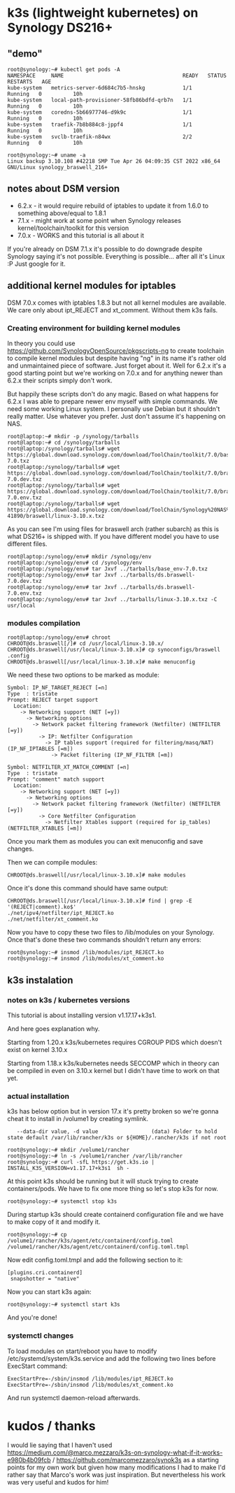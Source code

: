 # k3s (lightweight kubernetes) on Synology DS216+

## "demo"

```
root@synology:~# kubectl get pods -A
NAMESPACE     NAME                                      READY   STATUS    RESTARTS   AGE
kube-system   metrics-server-6d684c7b5-hnskg            1/1     Running   0          10h
kube-system   local-path-provisioner-58fb86bdfd-qrb7n   1/1     Running   0          10h
kube-system   coredns-5b66977746-d9k9c                  1/1     Running   0          10h
kube-system   traefik-7b8b884c8-jppf4                   1/1     Running   0          10h
kube-system   svclb-traefik-n84wx                       2/2     Running   0          10h

root@synology:~# uname -a
Linux backup 3.10.108 #42218 SMP Tue Apr 26 04:09:35 CST 2022 x86_64 GNU/Linux synology_braswell_216+
```

## notes about DSM version

* 6.2.x - it would require rebuild of iptables to update it from 1.6.0 to something above/equal to 1.8.1
* 7.1.x - might work at some point when Synology releases kernel/toolchain/toolkit for this version
* 7.0.x - WORKS and this tutorial is all about it

If you're already on DSM 7.1.x it's possible to do downgrade despite Synology saying it's not possible.
Everything is possible... after all it's Linux :P
Just google for it.

## additional kernel modules for iptables

DSM 7.0.x comes with iptables 1.8.3 but not all kernel modules are available.
We care only about ipt_REJECT and xt_comment. Without them k3s fails.

### Creating environment for building kernel modules

In theory you could use https://github.com/SynologyOpenSource/pkgscripts-ng to create toolchain to compile kernel modules but despite having "ng" in its name it's rather old and unmaintained piece of software. Just forget about it. Well for 6.2.x it's a good starting point but we're working on 7.0.x and for anything newer than 6.2.x their scripts simply don't work.

But happily these scripts don't do any magic. Based on what happens for 6.2.x I was able to prepare newer env myself with simple commands.
We need some working Linux system. I personally use Debian but it shouldn't really matter. Use whatever you prefer. Just don't assume it's happening on NAS.


```
root@laptop:~# mkdir -p /synology/tarballs
root@laptop:~# cd /synology/tarballs
root@laptop:/synology/tarballs# wget https://global.download.synology.com/download/ToolChain/toolkit/7.0/base/base_env-7.0.txz
root@laptop:/synology/tarballs# wget https://global.download.synology.com/download/ToolChain/toolkit/7.0/braswell/ds.braswell-7.0.dev.txz
root@laptop:/synology/tarballs# wget https://global.download.synology.com/download/ToolChain/toolkit/7.0/braswell/ds.braswell-7.0.env.txz
root@laptop:/synology/tarballs# wget https://global.download.synology.com/download/ToolChain/Synology%20NAS%20GPL%20Source/7.0-41890/braswell/linux-3.10.x.txz
```

As you can see I'm using files for braswell arch (rather subarch) as this is what DS216+ is shipped with. If you have different model you have to use different files.

```
root@laptop:/synology/env# mkdir /synology/env
root@laptop:/synology/env# cd /synology/env
root@laptop:/synology/env# tar Jxvf ../tarballs/base_env-7.0.txz 
root@laptop:/synology/env# tar Jxvf ../tarballs/ds.braswell-7.0.dev.txz
root@laptop:/synology/env# tar Jxvf ../tarballs/ds.braswell-7.0.env.txz
root@laptop:/synology/env# tar Jxvf ../tarballs/linux-3.10.x.txz -C usr/local
```
### modules compilation

```
root@laptop:/synology/env# chroot 
CHROOT@ds.braswell[/]# cd /usr/local/linux-3.10.x/
CHROOT@ds.braswell[/usr/local/linux-3.10.x]# cp synoconfigs/braswell .config
CHROOT@ds.braswell[/usr/local/linux-3.10.x]# make menuconfig
```
We need these two options to be marked as module:

```
Symbol: IP_NF_TARGET_REJECT [=n]
Type  : tristate
Prompt: REJECT target support
  Location:
    -> Networking support (NET [=y]) 
      -> Networking options  
        -> Network packet filtering framework (Netfilter) (NETFILTER [=y]) 
          -> IP: Netfilter Configuration
            -> IP tables support (required for filtering/masq/NAT) (IP_NF_IPTABLES [=m])
              -> Packet filtering (IP_NF_FILTER [=m])
```

```
Symbol: NETFILTER_XT_MATCH_COMMENT [=n] 
Type  : tristate
Prompt: "comment" match support
  Location:
    -> Networking support (NET [=y])
      -> Networking options
        -> Network packet filtering framework (Netfilter) (NETFILTER [=y])
          -> Core Netfilter Configuration
            -> Netfilter Xtables support (required for ip_tables) (NETFILTER_XTABLES [=m])
```
Once you mark them as modules you can exit menuconfig and save changes.

Then we can compile modules:

```
CHROOT@ds.braswell[/usr/local/linux-3.10.x]# make modules
```

Once it's done this command should have same output:

```
CHROOT@ds.braswell[/usr/local/linux-3.10.x]# find | grep -E '(REJECT|comment).ko$'
./net/ipv4/netfilter/ipt_REJECT.ko
./net/netfilter/xt_comment.ko
```

Now you have to copy these two files to /lib/modules on your Synology.
Once that's done these two commands shouldn't return any errors:

```
root@synology:~# insmod /lib/modules/ipt_REJECT.ko 
root@synology:~# insmod /lib/modules/xt_comment.ko 
```

## k3s instalation

### notes on k3s / kubernetes versions

This tutorial is about installing version v1.17.17+k3s1.

And here goes explanation why.

Starting from 1.20.x k3s/kubernetes requires CGROUP PIDS which doesn't exist on kernel 3.10.x

Starting from 1.18.x k3s/kubernetes needs SECCOMP which in theory can be compiled in even on 3.10.x kernel but I didn't have time to work on that yet.

### actual installation

k3s has below option but in version 17.x it's pretty broken so we're gonna cheat it to install in /volume1 by creating symlink.

```
   --data-dir value, -d value                 (data) Folder to hold state default /var/lib/rancher/k3s or ${HOME}/.rancher/k3s if not root
```

```
root@synology:~# mkdir /volume1/rancher
root@synology:~# ln -s /volume1/rancher /var/lib/rancher
root@synology:~# curl -sfL https://get.k3s.io | INSTALL_K3S_VERSION=v1.17.17+k3s1  sh -
```

At this point k3s should be running but it will stuck trying to create containers/pods. We have to fix one more thing so let's stop k3s for now.

```
root@synology:~# systemctl stop k3s
```

During startup k3s should create containerd configuration file and we have to make copy of it and modify it.

```
root@synology:~# cp /volume1/rancher/k3s/agent/etc/containerd/config.toml /volume1/rancher/k3s/agent/etc/containerd/config.toml.tmpl 
```

Now edit config.toml.tmpl and add the following section to it:

```
[plugins.cri.containerd]
 snapshotter = "native"
```
Now you can start k3s again:

```
root@synology:~# systemctl start k3s
```
And you're done!

### systemctl changes
To load modules on start/reboot you have to modify /etc/systemd/system/k3s.service and add the following two lines before ExecStart command:

```
ExecStartPre=-/sbin/insmod /lib/modules/ipt_REJECT.ko
ExecStartPre=-/sbin/insmod /lib/modules/xt_comment.ko
```

And run systemctl daemon-reload afterwards.

# kudos / thanks

I would lie saying that I haven't used https://medium.com/@marco.mezzaro/k3s-on-synology-what-if-it-works-e980b4b09fcb / https://github.com/marcomezzaro/synok3s as a starting points for my own work but given how many modifications I had to make I'd rather say that Marco's work was just inspiration. But nevertheless his work was very useful and kudos for him!
